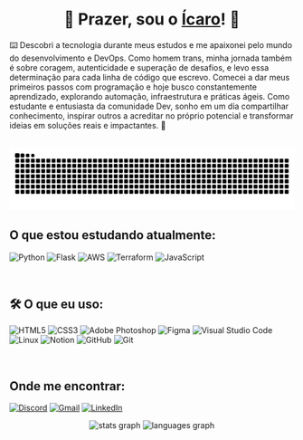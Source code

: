 <div align="center">

# 👋 Prazer, sou o [Ícaro](https://www.linkedin.com/in/icarotorresm/)! 🌿

</div>

⌨️ Descobri a tecnologia durante meus estudos e me apaixonei pelo mundo do desenvolvimento e DevOps. Como homem trans, minha jornada também é sobre coragem, autenticidade e superação de desafios, e levo essa determinação para cada linha de código que escrevo. Comecei a dar meus primeiros passos com programação e hoje busco constantemente aprendizado, explorando automação, infraestrutura e práticas ágeis. Como estudante e entusiasta da comunidade Dev, sonho em um dia compartilhar conhecimento, inspirar outros a acreditar no próprio potencial e transformar ideias em soluções reais e impactantes. 🚀

<br>

<picture>
  <source media="(prefers-color-scheme: dark)" srcset="https://raw.githubusercontent.com/icaro-torres/icaro-torres/output/github-contribution-grid-snake-dark.svg">
  <source media="(prefers-color-scheme: light)" srcset="https://raw.githubusercontent.com/icaro-torres/icaro-torres/output/github-contribution-grid-snake.svg">
  <img alt="github contribution grid snake animation" src="https://raw.githubusercontent.com/icaro-torres/icaro-torres/output/github-contribution-grid-snake.svg">
</picture>

<br>

## O que estou estudando atualmente:

![Python](https://img.shields.io/badge/Python-3670A0?color=2C3323&style=flat-square&logo=python&logoColor=white)
![Flask](https://img.shields.io/badge/Flask-%23000.svg?color=2C3323&style=flat-square&logo=flask&logoColor=white)
![AWS](https://img.shields.io/badge/AWS-%23FF9900.svg?color=2C3323&style=flat-square&logo=amazon-aws&logoColor=white)
![Terraform](https://img.shields.io/badge/Terraform-%235835CC.svg?color=2C3323&style=flat-square&logo=terraform&logoColor=white)
![JavaScript](https://img.shields.io/badge/JavaScript-%23323330.svg?color=2C3323&style=flat-square&logo=javascript&logoColor=white)

<br>

## 🛠 O que eu uso:

![HTML5](https://img.shields.io/badge/HTML5-%23E34F26.svg?color=2C3323&style=flat-square&logo=html5&logoColor=white)
![CSS3](https://img.shields.io/badge/CSS3-%231572B6.svg?color=2C3323&style=flat-square&logo=css3&logoColor=white)
![Adobe Photoshop](https://img.shields.io/badge/Adobe%20Photoshop-%2331A8FF.svg?color=2C3323&style=flat-square&logo=adobe&logoColor=white)
![Figma](https://img.shields.io/badge/Figma-%23F24E1E.svg?color=2C3323&style=flat-square&logo=figma&logoColor=white)
![Visual Studio Code](https://img.shields.io/badge/VS%20Code-0078d7.svg?color=2C3323&style=flat-square&logo=visual-studio-code&logoColor=white)
![Linux](https://img.shields.io/badge/Linux-FCC624?color=2C3323&style=flat-square&logo=linux&logoColor=white)
![Notion](https://img.shields.io/badge/Notion-%23000000.svg?color=2C3323&style=flat-square&logo=notion&logoColor=white)
![GitHub](https://img.shields.io/badge/Github-%23121011.svg?color=2C3323&style=flat-square&logo=github&logoColor=white)
![Git](https://img.shields.io/badge/Git-%23F05033.svg?color=2C3323&style=flat-square&logo=git&logoColor=white)

<br>

## Onde me encontrar:

[![Discord](https://img.shields.io/badge/discord-%235865F2.svg?color=2C3323&style=flat-square&logo=discord&logoColor=white)](https://discordapp.com/users/701640886504652831)
[![Gmail](https://img.shields.io/badge/email-D14836?color=2C3323&style=flat-square&logo=gmail&logoColor=white)](mailto:icarotorresmendes@gmail.com)
[![LinkedIn](https://img.shields.io/badge/linkedin-%230077B5.svg?color=2C3323&style=flat-square&logo=linkedin&logoColor=white)](https://www.linkedin.com/in/icarotorresm/)

<div align="center">
  <img src="https://github-readme-stats.vercel.app/api?username=icaro-torres&hide_title=false&hide_rank=false&show_icons=true&include_all_commits=true&count_private=true&disable_animations=false&theme=shadow_green&locale=en&hide_border=true&icon_color=525942&layout=compact&title_color=525942&bg_color=00000000" height="150" alt="stats graph"  />
  <img src="https://github-readme-stats.vercel.app/api/top-langs?username=icaro-torres&locale=en&hide_title=false&layout=compact&card_width=320&langs_count=5&theme=shadow_green&hide_border=true&title_color=525942&bg_color=00000000" height="150" alt="languages graph"  />
</div>
